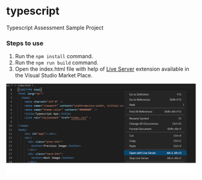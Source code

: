 # typescript
Typescript Assessment Sample Project

### Steps to use

1. Run the `npm install` command.
2. Run the `npm run build` command.
3. Open the index.html file with help of [Live Server](https://marketplace.visualstudio.com/items?itemName=ritwickdey.LiveServer) extension available in the Visual Studio Market Place.

![Open in Live Server](https://github.com/Gokulr1612/typescript/blob/main/images/live-server.png "Open in Live Server")
